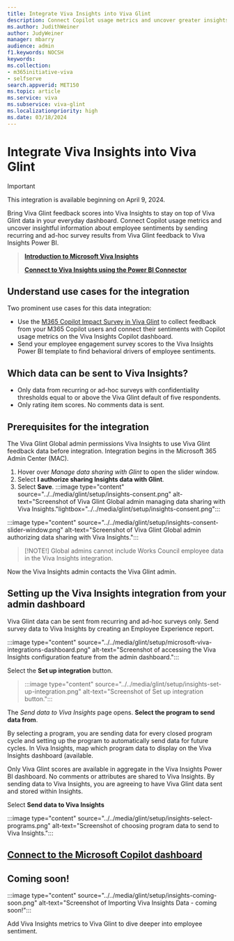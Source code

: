 ```yaml
---
title: Integrate Viva Insights into Viva Glint
description: Connect Copilot usage metrics and uncover greater insights about employee sentiments by sending Viva Glint feedback survey results to Viva Insights Power BI.
ms.author: JudithWeiner
author: JudyWeiner
manager: mbarry
audience: admin
f1.keywords: NOCSH
keywords: 
ms.collection:  
- m365initiative-viva
- selfserve 
search.appverid: MET150 
ms.topic: article
ms.service: viva
ms.subservice: viva-glint
ms.localizationpriority: high
ms.date: 03/18/2024
---
```


# Integrate Viva Insights into Viva Glint

>[!IMPORTANT]
>This integration is available beginning on April 9, 2024.

Bring Viva Glint feedback scores into Viva Insights to stay on top of Viva Glint data in your everyday dashboard. Connect Copilot usage metrics and uncover insightful information about employee sentiments by sending recurring and ad-hoc survey results from Viva Glint feedback to Viva Insights Power BI.
>[**Introduction to Microsoft Viva Insights**](https://learn.microsoft.com/viva/insights/introduction)
>
>[**Connect to Viva Insights using the Power BI Connector**](https://learn.microsoft.com/viva/insights/advanced/analyst/power-bi-connector)
>
>

## Understand use cases for the integration

Two prominent use cases for this data integration:  

- Use the [M365 Copilot Impact Survey in Viva Glint](https://go.microsoft.com/fwlink/?linkid=2261039) to collect feedback from your M365 Copilot users and connect their sentiments with Copilot usage metrics on the Viva Insights Copilot dashboard.  
- Send your employee engagement survey scores to the Viva Insights Power BI template to find behavioral drivers of employee sentiments.

## Which data can be sent to Viva Insights?

 - Only data from recurring or ad-hoc surveys with confidentiality thresholds equal to or above the Viva Glint default of five respondents.
 - Only rating item scores. No comments data is sent.

## Prerequisites for the integration

The Viva Glint Global admin permissions Viva Insights to use Viva Glint feedback data before integration. Integration begins in the Microsoft 365 Admin Center (MAC).

1. Hover over *Manage data sharing with Glint* to open the slider window.
1. Select **I authorize sharing Insights data with Glint**.
2. Select **Save**.
:::image type="content" source="../../media/glint/setup/insights-consent.png" alt-text="Screenshot of Viva Glint Global admin managing data sharing with Viva Insights."lightbox="../../media/glint/setup/insights-consent.png":::
 
:::image type="content" source="../../media/glint/setup/insights-consent-slider-window.png" alt-text="Screenshot of Viva Glint Global admin authorizing data sharing with Viva Insights.":::

>[!NOTE!]
>Global admins cannot include Works Council employee data in the Viva Insights integration.

Now the Viva Insights admin contacts the Viva Glint admin.

## Setting up the Viva Insights integration from your admin dashboard

Viva Glint data can be sent from recurring and ad-hoc surveys only. Send survey data to Viva Insights by creating an Employee Experience report. 

:::image type="content" source="../../media/glint/setup/microsoft-viva-integrations-dashboard.png" alt-text="Screenshot of accessing the Viva Insights configuration feature from the admin dashboard.":::

Select the **Set up integration** button. 

> :::image type="content" source="../../media/glint/setup/insights-set-up-integration.png" alt-text="Screenshot of Set up integration button.":::

The *Send data to Viva Insights* page opens. **Select the program to send data from**.

By selecting a program, you are sending data for every closed program cycle and setting up the program to automatically send data for future cycles. In Viva Insights, map which program data to display on the Viva Insights dashboard (available.

Only Viva Glint scores are available in aggregate in the Viva Insights Power BI dashboard. No comments or attributes are shared to Viva Insights. By sending data to Viva Insights, you are agreeing to have Viva Glint data sent and stored within Insights.

Select **Send data to Viva Insights**

:::image type="content" source="../../media/glint/setup/insights-select-programs.png" alt-text="Screenshot of choosing program data to send to Viva Insights.":::

## [Connect to the Microsoft Copilot dashboard](../viva/insights/org-team-insights/copilot-dashboard)


## Coming soon! 

:::image type="content" source="../../media/glint/setup/insights-coming-soon.png" alt-text="Screenshot of Importing Viva Insights Data - coming soon!":::

Add Viva Insights metrics to Viva Glint to dive deeper into employee sentiment.
